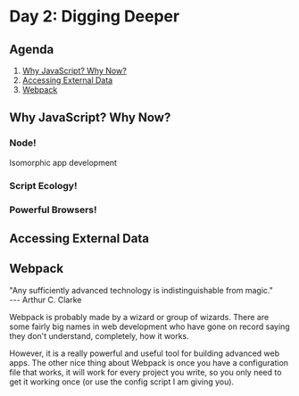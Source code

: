# Day 2: Digging Deeper

## Agenda

1. [Why JavaScript? Why Now?](#why-javascript-why-now)
1. [Accessing External Data](#accessing-external-data)
1. [Webpack](#webpack)

## Why JavaScript? Why Now?

### Node!

Isomorphic app development

### Script Ecology!

### Powerful Browsers!

## Accessing External Data

## Webpack

"Any sufficiently advanced technology is indistinguishable from magic."  
--- Arthur C. Clarke

Webpack is probably made by a wizard or group of wizards. There are some fairly big names in web development who have gone on record saying they don't understand, completely, how it works.

However, it is a really powerful and useful tool for building advanced web apps. The other nice thing about Webpack is once you have a configuration file that works, it will work for every project you write, so you only need to get it working once (or use the config script I am giving you).

